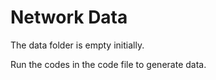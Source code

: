 # Network Data

The data folder is empty initially.

Run the codes in the code file to generate data.
